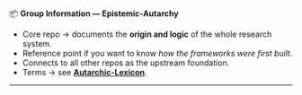 📦 **Group Information — Epistemic-Autarchy**

- Core repo → documents the **origin and logic** of the whole research system.  
- Reference point if you want to know *how the frameworks were first built*.  
- Connects to all other repos as the upstream foundation.  
- Terms → see **[Autarchic-Lexicon](../Autarchic-Lexicon)**.  
---
